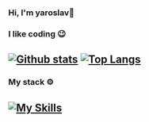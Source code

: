### Hi, I'm yaroslav👋
### I like coding 😉
<a href="#">![Github stats](https://github-readme-stats.vercel.app/api?username=Yaroslav-Zozulya&theme=blueberry&count_private=true&hide_border=true&line_height=20)</a>
<a href="#">![Top Langs](https://github-readme-stats.vercel.app/api/top-langs/?username=Yaroslav-Zozulya&layout=compact&theme=blueberry&count_private=true&hide_border=true)</a>
---

### My stack ⚙️
[![My Skills](https://skillicons.dev/icons?i=html,css,sass,js,ts,react,nextjs,nodejs,express,nestjs,postgres,mongodb&perline=7)](https://skillicons.dev)
---
<!--
**Yaroslav-Zozulya/Yaroslav-Zozulya** is a ✨ _special_ ✨ repository because its `README.md` (this file) appears on your GitHub profile.

Here are some ideas to get you started:

- 🔭 I’m currently working on ...
- 🌱 I’m currently learning ...
- 👯 I’m looking to collaborate on ...
- 🤔 I’m looking for help with ...
- 💬 Ask me about ...
- 📫 How to reach me: ...
- 😄 Pronouns: ...
- ⚡ Fun fact: ...
-->
